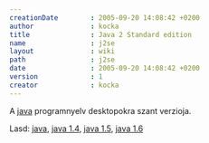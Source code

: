 ```yaml
---
creationDate        : 2005-09-20 14:08:42 +0200 
author              : kocka 
title               : Java 2 Standard edition 
name                : j2se 
layout              : wiki 
path                : j2se 
date                : 2005-09-20 14:08:42 +0200 
version             : 1 
creator             : kocka 
---
```

A [java](java.html) programnyelv desktopokra szant verzioja.

Lasd: [java](java.html), [java 1.4](java%201.4.html), [java 1.5](java%201.5.html), [java 1.6](java%201.6.html)
